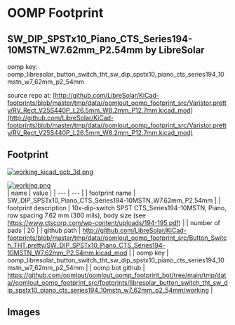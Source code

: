 # OOMP Footprint  
## SW_DIP_SPSTx10_Piano_CTS_Series194-10MSTN_W7.62mm_P2.54mm  by LibreSolar  
  
oomp key: oomp_libresolar_button_switch_tht_sw_dip_spstx10_piano_cts_series194_10mstn_w7_62mm_p2_54mm  
  
source repo at: [http://github.com/LibreSolar/KiCad-footprints/blob/master/tmp/data//oomlout_oomp_footprint_src/Varistor.pretty/RV_Rect_V25S440P_L26.5mm_W8.2mm_P12.7mm.kicad_mod](http://github.com/LibreSolar/KiCad-footprints/blob/master/tmp/data//oomlout_oomp_footprint_src/Varistor.pretty/RV_Rect_V25S440P_L26.5mm_W8.2mm_P12.7mm.kicad_mod)  
## Footprint  
  
[![working_kicad_pcb_3d.png](working_kicad_pcb_3d_600.png)](working_kicad_pcb_3d.png)  
  
[![working.png](working_600.png)](working.png)  
| name | value | 
| --- | --- | 
| footprint name | SW_DIP_SPSTx10_Piano_CTS_Series194-10MSTN_W7.62mm_P2.54mm | 
| footprint description | 10x-dip-switch SPST CTS_Series194-10MSTN, Piano, row spacing 7.62 mm (300 mils), body size  (see https://www.ctscorp.com/wp-content/uploads/194-195.pdf) | 
| number of pads | 20 | 
| github path | http://github.com/LibreSolar/KiCad-footprints/blob/master/tmp/data//oomlout_oomp_footprint_src/Button_Switch_THT.pretty/SW_DIP_SPSTx10_Piano_CTS_Series194-10MSTN_W7.62mm_P2.54mm.kicad_mod | 
| oomp key | oomp_libresolar_button_switch_tht_sw_dip_spstx10_piano_cts_series194_10mstn_w7_62mm_p2_54mm | 
| oomp bot github | https://github.com/oomlout/oomlout_oomp_footprint_bot/tree/main/tmp/data//oomlout_oomp_footprint_src/footprints/libresolar_button_switch_tht_sw_dip_spstx10_piano_cts_series194_10mstn_w7_62mm_p2_54mm/working | 
## Images  
